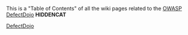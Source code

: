 This is a "Table of Contents" of all the wiki pages related to the
[OWASP DefectDojo](OWASP_DefectDojo "wikilink") __HIDDENCAT__

[DefectDojo](Category:Incubator_Projects "wikilink")